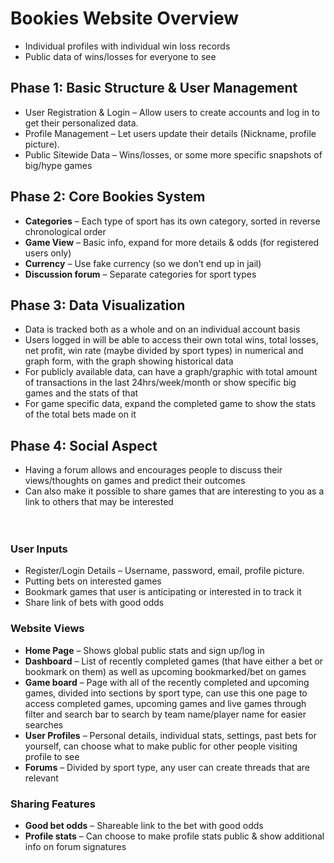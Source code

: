 # Bookies Website Overview
- Individual profiles with individual win loss records
- Public data of wins/losses for everyone to see

## Phase 1: Basic Structure & User Management
- User Registration & Login – Allow users to create accounts and log in to get their personalized data.
- Profile Management – Let users update their details (Nickname, profile picture).
- Public Sitewide Data – Wins/losses, or some more specific snapshots of big/hype games

## Phase 2: Core Bookies System
- **Categories** – Each type of sport has its own category, sorted in reverse chronological order
- **Game View** – Basic info, expand for more details & odds (for registered users only)
- **Currency** – Use fake currency (so we don’t end up in jail)
- **Discussion forum** – Separate categories for sport types

## Phase 3: Data Visualization
- Data is tracked both as a whole and on an individual account basis
- Users logged in will be able to access their own total wins, total losses, net profit, win rate (maybe divided by sport types) in numerical and graph form, with the graph showing historical data
- For publicly available data, can have a graph/graphic with total amount of transactions in the last 24hrs/week/month or show specific big games and the stats of that
- For game specific data, expand the completed game to show the stats of the total bets made on it

## Phase 4: Social Aspect
- Having a forum allows and encourages people to discuss their views/thoughts on games and predict their outcomes
- Can also make it possible to share games that are interesting to you as a link to others that may be interested
<br><br><br>

### User Inputs
- Register/Login Details – Username, password, email, profile picture.
- Putting bets on interested games
- Bookmark games that user is anticipating or interested in to track it
- Share link of bets with good odds

### Website Views
- **Home Page** – Shows global public stats and sign up/log in
- **Dashboard** – List of recently completed games (that have either a bet or bookmark on them) as well as upcoming bookmarked/bet on games
- **Game board** – Page with all of the recently completed and upcoming games, divided into sections by sport type, can use this one page to access completed games, upcoming games and live games through filter and search bar to search by team name/player name for easier searches
- **User Profiles** – Personal details, individual stats, settings, past bets for yourself, can choose what to make public for other people visiting profile to see
- **Forums** – Divided by sport type, any user can create threads that are relevant

### Sharing Features
- **Good bet odds** – Shareable link to the bet with good odds
- **Profile stats** – Can choose to make profile stats public & show additional info on forum signatures

